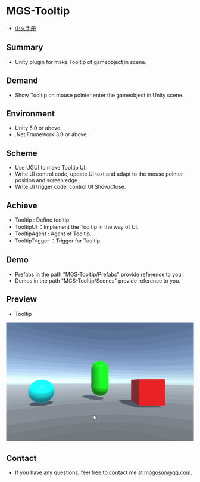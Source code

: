 ﻿# MGS-Tooltip
- [中文手册](./README_ZH.md)

## Summary
- Unity plugin for make Tooltip of gameobject in scene.

## Demand
- Show Tooltip on mouse pointer enter the gameobject in Unity scene.

## Environment
- Unity 5.0 or above.
- .Net Framework 3.0 or above.

## Scheme
- Use UGUI to make Tooltip UI.
- Write UI control code, update UI text and adapt to the mouse pointer position and screen edge.
- Write UI trigger code, control UI Show/Close.

## Achieve
- Tooltip : Define tooltip.
- TooltipUI ：Implement the Tooltip in the way of UI.
- TooltipAgent : Agent of Tooltip.
- TooltipTrigger ：Trigger for Tooltip.

## Demo
- Prefabs in the path "MGS-Tooltip/Prefabs" provide reference to you.
- Demos in the path "MGS-Tooltip/Scenes" provide reference to you.

## Preview
- Tooltip

![Tooltip](./Attachments/README_Image/Tooltip.gif)

## Contact
- If you have any questions, feel free to contact me at mogoson@qq.com.
